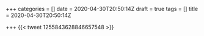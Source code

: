 +++
categories = []
date = 2020-04-30T20:50:14Z
draft = true
tags = []
title = 2020-04-30T20:50:14Z

+++
{{< tweet 1255843628846657548 >}}